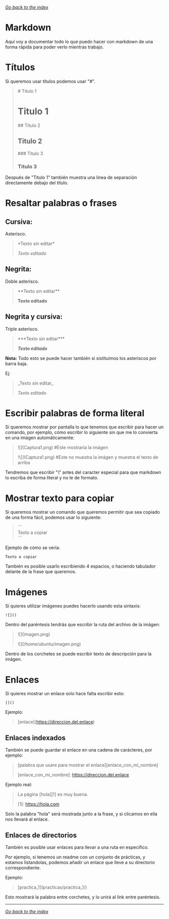 [*Go back to the index*](README.md)  

# Markdown
Aquí voy a documentar todo lo que puedo hacer con markdown de una forma rápida para poder verlo mientras trabajo.

# Títulos
Si queremos usar títulos podemos usar "#".

> \# Titulo 1
> # Titulo 1
> \## Titulo 2
> ## Titulo 2
> \### Titulo 3
> ### Titulo 3

Después de "Titulo 1" también muestra una línea de separación directamente debajo del título.

# Resaltar palabras o frases
## Cursiva:
Asterisco.

>\*Texto sin editar*
>
>*Texto editado*

## Negrita:
Doble asterisco.

>\*\*Texto sin editar**
> 
>**Texto editado**

## Negrita y cursiva:
Triple asterisco.

>\*\*\*Texto sin editar***
>
>***Texto editado***

**Nota:**
Todo esto se puede hacer también si sistituimos los asteriscos por barra baja.

Ej: 

>\_Texto sin editar_
>
>_Texto editado_

# Escribir palabras de forma literal
Si queremos mostrar por pantalla lo que tenemos que escribir para hacer un comando, por ejemplo, cómo escribir lo siguiente sin que me lo convierta en una imágen automáticamente:

> !\[](Captura1.png)    #Este mostraría la imágen
>
> !\\[]\(Captura1.png)  #Este no muestra la imágen y muestra el texto de arriba

Tendremos que escribir "\\" antes del caracter especial para que markdown lo escriba de forma literal y no le de formato.

# Mostrar texto para copiar
Si queremos mostrar un comando que queremos permitir que sea copiado de una forma fácil, podemos usar lo siguiente:

>\```  
>Texto a copiar  
>\```

Ejemplo de cómo se vería:

```
Texto a copiar
```

También es posible usarlo escribiendo 4 espacios, o haciendo tabulador delante de la frase que queremos.

# Imágenes
Si quieres utilizar imágenes puedes hacerlo usando esta sintaxis:

    ![]()

Dentro del paréntesis tendrás que escribir la ruta del archivo de la imágen:

> !\[](imagen.png)
>
> !\[](/home/ubuntu/imagen.png)

Dentro de los corchetes se puede escribir texto de descripción para la imágen.

# Enlaces
Si quieres mostrar un enlace solo hace falta escribir esto:

```
[]()
```

Ejemplo:

> \[enlace](https://direccion.del.enlace)

## Enlaces indexados

También se puede guardar el enlace en una cadena de carácteres, por ejemplo:

> \[palabra que usare para mostrar el enlace][enlace_con_mi_nombre]
>
> \[enlace_con_mi_nombre]: https://direccion.del.enlace

Ejemplo real:

>La página \[hola]\[1] es muy buena.
>
>\[1]: https://hola.com

Solo la palabra "hola" será mostrada junto a la frase, y si clicamos en ella nos llevará al enlace.

## Enlaces de directorios

También es posible usar enlaces para llevar a una ruta en específico.

Por ejemplo, si tenemos un readme con un conjunto de prácticas, y estamos listandolas, podemos añadir un enlace que lleve a su directorio correspondiente.

Ejemplo:

>\[practica_1](practicas/practica_1/)

Esto mostrará la palabra entre corchetes, y lo unirá al link entre paréntesis.

___
[*Go back to the index*](README.md) 